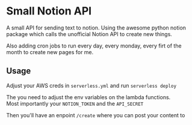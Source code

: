 # Small Notion API

A small API for sending text to notion. Using the awesome python notion package which calls the unofficial Notion API to create new things.

Also adding cron jobs to run every day, every monday, every firt of the month to create new pages for me.


## Usage

Adjust your AWS creds in `serverless.yml` and run `serverless deploy`

The you need to adjust the env variables on the lambda functions.  
Most importantly your `NOTION_TOKEN` and the `API_SECRET`

Then you'll have an enpoint `/create` where you can post your content to
